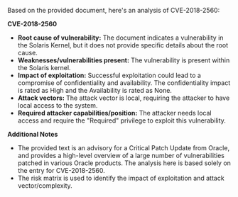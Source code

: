 Based on the provided document, here's an analysis of CVE-2018-2560:

**CVE-2018-2560**

*   **Root cause of vulnerability:** The document indicates a vulnerability in the Solaris Kernel, but it does not provide specific details about the root cause.
*   **Weaknesses/vulnerabilities present:** The vulnerability is present within the Solaris kernel.
*   **Impact of exploitation:** Successful exploitation could lead to a compromise of confidentiality and availability. The confidentiality impact is rated as High and the Availability is rated as None.
*   **Attack vectors:** The attack vector is local, requiring the attacker to have local access to the system.
*   **Required attacker capabilities/position:** The attacker needs local access and require the "Required" privilege to exploit this vulnerability.

**Additional Notes**
*   The provided text is an advisory for a Critical Patch Update from Oracle, and provides a high-level overview of a large number of vulnerabilities patched in various Oracle products. The analysis here is based solely on the entry for CVE-2018-2560.
*   The risk matrix is used to identify the impact of exploitation and attack vector/complexity.